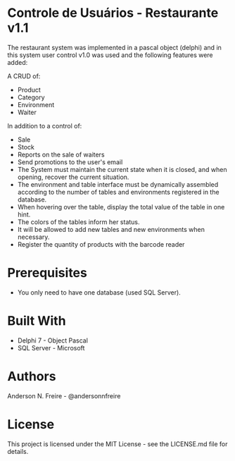 # Controle de Usuários - Restaurante v1.1

The restaurant system was implemented in a pascal object (delphi) and in this system user control v1.0 was used and the following features were added:

A CRUD of:
  - Product
  - Category
  - Environment
  - Waiter
  
In addition to a control of:
  - Sale
  - Stock
  - Reports on the sale of waiters
  - Send promotions to the user's email
  - The System must maintain the current state when it is closed, and when opening, recover the current situation.
  - The environment and table interface must be dynamically assembled according to the number of tables and environments  registered in the database.
  - When hovering over the table, display the total value of the table in one hint.
  - The colors of the tables inform her status.
  - It will be allowed to add new tables and new environments when necessary.
  - Register the quantity of products with the barcode reader
  
# Prerequisites
- You only need to have one database (used SQL Server).

# Built With
 - Delphi 7 - Object Pascal
 - SQL Server - Microsoft

# Authors
Anderson N. Freire - @andersonnfreire

# License
This project is licensed under the MIT License - see the LICENSE.md file for details.
